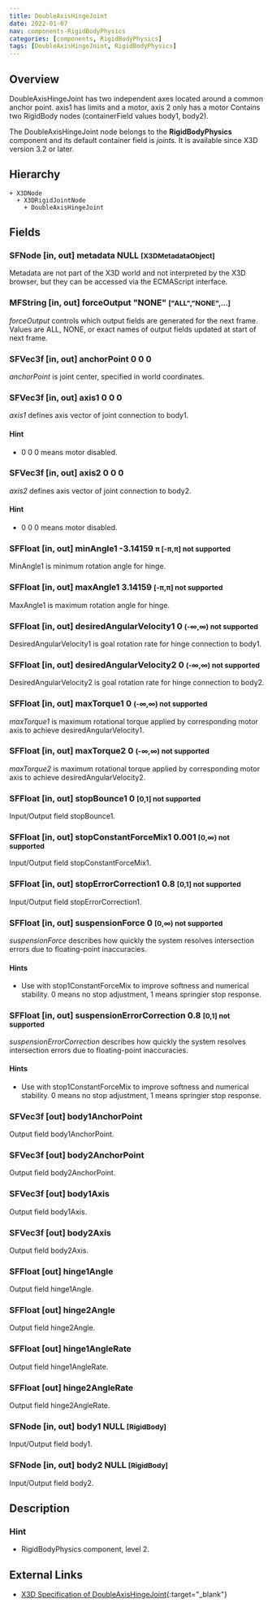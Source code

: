 ```yaml
---
title: DoubleAxisHingeJoint
date: 2022-01-07
nav: components-RigidBodyPhysics
categories: [components, RigidBodyPhysics]
tags: [DoubleAxisHingeJoint, RigidBodyPhysics]
---
```

<style>
.post h3 {
  word-spacing: 0.2em;
}
</style>

## Overview

DoubleAxisHingeJoint has two independent axes located around a common anchor point. axis1 has limits and a motor, axis 2 only has a motor Contains two RigidBody nodes (containerField values body1, body2).

The DoubleAxisHingeJoint node belongs to the **RigidBodyPhysics** component and its default container field is *joints.* It is available since X3D version 3.2 or later.

## Hierarchy

```
+ X3DNode
  + X3DRigidJointNode
    + DoubleAxisHingeJoint
```

## Fields

### SFNode [in, out] **metadata** NULL <small>[X3DMetadataObject]</small>

Metadata are not part of the X3D world and not interpreted by the X3D browser, but they can be accessed via the ECMAScript interface.

### MFString [in, out] **forceOutput** "NONE" <small>["ALL","NONE",...]</small>

*forceOutput* controls which output fields are generated for the next frame. Values are ALL, NONE, or exact names of output fields updated at start of next frame.

### SFVec3f [in, out] **anchorPoint** 0 0 0

*anchorPoint* is joint center, specified in world coordinates.

### SFVec3f [in, out] **axis1** 0 0 0

*axis1* defines axis vector of joint connection to body1.

#### Hint

- 0 0 0 means motor disabled.

### SFVec3f [in, out] **axis2** 0 0 0

*axis2* defines axis vector of joint connection to body2.

#### Hint

- 0 0 0 means motor disabled.

### SFFloat [in, out] **minAngle1** -3.14159 <small>π [-π,π] <span class="no">not supported</span>
</small>

MinAngle1 is minimum rotation angle for hinge.

### SFFloat [in, out] **maxAngle1** 3.14159 <small>[-π,π] <span class="no">not supported</span>
</small>

MaxAngle1 is maximum rotation angle for hinge.

### SFFloat [in, out] **desiredAngularVelocity1** 0 <small>(-∞,∞) <span class="no">not supported</span>
</small>

DesiredAngularVelocity1 is goal rotation rate for hinge connection to body1.

### SFFloat [in, out] **desiredAngularVelocity2** 0 <small>(-∞,∞) <span class="no">not supported</span>
</small>

DesiredAngularVelocity2 is goal rotation rate for hinge connection to body2.

### SFFloat [in, out] **maxTorque1** 0 <small>(-∞,∞) <span class="no">not supported</span></small>

*maxTorque1* is maximum rotational torque applied by corresponding motor axis to achieve desiredAngularVelocity1.

### SFFloat [in, out] **maxTorque2** 0 <small>(-∞,∞) <span class="no">not supported</span></small>

*maxTorque2* is maximum rotational torque applied by corresponding motor axis to achieve desiredAngularVelocity2.

### SFFloat [in, out] **stopBounce1** 0 <small>[0,1]<span class="no"> not supported</span></small>

Input/Output field stopBounce1.

### SFFloat [in, out] **stopConstantForceMix1** 0.001 <small>[0,∞)<span class="no"> not supported</span></small>

Input/Output field stopConstantForceMix1.

### SFFloat [in, out] **stopErrorCorrection1** 0.8 <small>[0,1]<span class="no"> not supported</span></small>

Input/Output field stopErrorCorrection1.

### SFFloat [in, out] **suspensionForce** 0 <small>[0,∞)<span class="no"> not supported</span></small>

*suspensionForce* describes how quickly the system resolves intersection errors due to floating-point inaccuracies.

#### Hints

- Use with stop1ConstantForceMix to improve softness and numerical stability. 0 means no stop adjustment, 1 means springier stop response.

### SFFloat [in, out] **suspensionErrorCorrection** 0.8 <small>[0,1]<span class="no"> not supported</span></small>

*suspensionErrorCorrection* describes how quickly the system resolves intersection errors due to floating-point inaccuracies.

#### Hints

- Use with stop1ConstantForceMix to improve softness and numerical stability. 0 means no stop adjustment, 1 means springier stop response.

### SFVec3f [out] **body1AnchorPoint**

Output field body1AnchorPoint.

### SFVec3f [out] **body2AnchorPoint**

Output field body2AnchorPoint.

### SFVec3f [out] **body1Axis**

Output field body1Axis.

### SFVec3f [out] **body2Axis**

Output field body2Axis.

### SFFloat [out] **hinge1Angle**

Output field hinge1Angle.

### SFFloat [out] **hinge2Angle**

Output field hinge2Angle.

### SFFloat [out] **hinge1AngleRate**

Output field hinge1AngleRate.

### SFFloat [out] **hinge2AngleRate**

Output field hinge2AngleRate.

### SFNode [in, out] **body1** NULL <small>[RigidBody]</small>

Input/Output field body1.

### SFNode [in, out] **body2** NULL <small>[RigidBody]</small>

Input/Output field body2.

## Description

### Hint

- RigidBodyPhysics component, level 2.

## External Links

- [X3D Specification of DoubleAxisHingeJoint](https://www.web3d.org/documents/specifications/19775-1/V4.0/Part01/components/rigidBodyPhysics.html#DoubleAxisHingeJoint){:target="_blank"}
